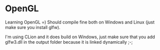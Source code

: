 # OpenGL
Learning OpenGL =)
Should compile fine both on Windows and Linux (just make sure you install glfw).

I'm using CLion and it does build on Windows, just make sure that you add glfw3.dll in the output folder because it is linked dynamically ;-;
